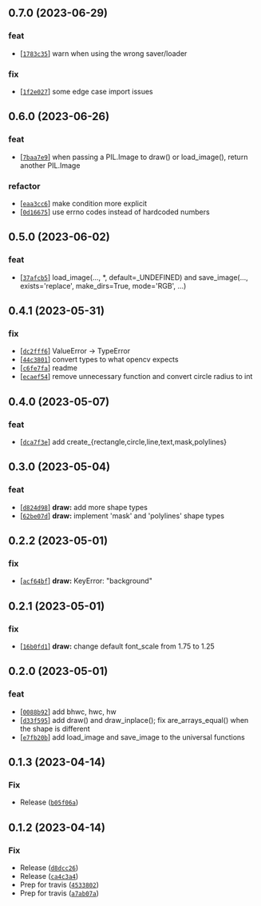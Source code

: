 ## 0.7.0 (2023-06-29)
### feat
- [[`1783c35`](https://gitlab.com/katalytic/katalytic-images/commit/1783c354f5a1da45b5784d065481ef568b80a8a7)] warn when using the wrong saver/loader
### fix
- [[`1f2e027`](https://gitlab.com/katalytic/katalytic-images/commit/1f2e02761af8ee18199841432f2e41af4e9248a6)] some edge case import issues


## 0.6.0 (2023-06-26)
### feat
- [[`7baa7e9`](https://gitlab.com/katalytic/katalytic-images/commit/7baa7e94f5786d23f6f87051e8c87c4cdfec1407)] when passing a PIL.Image to draw() or load_image(), return another PIL.Image
### refactor
- [[`eaa3cc6`](https://gitlab.com/katalytic/katalytic-images/commit/eaa3cc61705170539ec7076e63d86395ba57bf19)] make condition more explicit
- [[`0d16675`](https://gitlab.com/katalytic/katalytic-images/commit/0d16675d3075eae62f31560c1e326a18057009a6)] use errno codes instead of hardcoded numbers


## 0.5.0 (2023-06-02)
### feat
- [[`37afcb5`](https://gitlab.com/katalytic/katalytic-images/commit/37afcb5e74c8f6b081b8261136a873c291358cdd)] load_image(..., *, default=_UNDEFINED) and save_image(..., exists='replace', make_dirs=True, mode='RGB', ...)


## 0.4.1 (2023-05-31)
### fix
- [[`dc2fff6`](https://gitlab.com/katalytic/katalytic-images/commit/dc2fff66953ee47de40d78702ab6b55079800969)] ValueError -> TypeError
- [[`44c3801`](https://gitlab.com/katalytic/katalytic-images/commit/44c38013096021262cdb3c5e8da0ff50972468cb)] convert types to what opencv expects
- [[`c6fe7fa`](https://gitlab.com/katalytic/katalytic-images/commit/c6fe7fae2868c1340929704ba20cbcd303647aa1)] readme
- [[`ecaef54`](https://gitlab.com/katalytic/katalytic-images/commit/ecaef54965aaaec043b8fd170a5d82c15071a8df)] remove unnecessary function and convert circle radius to int


## 0.4.0 (2023-05-07)
### feat
- [[`dca7f3e`](https://gitlab.com/katalytic/katalytic-images/commit/dca7f3eb1ee463393fa8c872fcebe8f101b5f73c)] add create_{rectangle,circle,line,text,mask,polylines}


## 0.3.0 (2023-05-04)
### feat
- [[`d824d98`](https://gitlab.com/katalytic/katalytic-images/commit/d824d989ce58efd8ffe644e2527d02952a230a92)] **draw:** add more shape types
- [[`62be07d`](https://gitlab.com/katalytic/katalytic-images/commit/62be07dfbc5aca96d490732eaa421d6083c5d663)] **draw:** implement 'mask' and 'polylines' shape types


## 0.2.2 (2023-05-01)
### fix
- [[`acf64bf`](https://gitlab.com/katalytic/katalytic-images/commit/acf64bf7dd6a9cac64d83403bc4eb33a2eec9119)] **draw:** KeyError: "background"


## 0.2.1 (2023-05-01)
### fix
- [[`16b0fd1`](https://gitlab.com/katalytic/katalytic-images/commit/16b0fd1d66f06dff08afbdb22b4f319d7831db1e)] **draw:** change default font_scale from 1.75 to 1.25


## 0.2.0 (2023-05-01)
### feat
- [[`0088b92`](https://gitlab.com/katalytic/katalytic-images/commit/0088b92ebc8afcddde775357a57006c4ae492195)] add bhwc, hwc, hw
- [[`d33f595`](https://gitlab.com/katalytic/katalytic-images/commit/d33f595243f80d0ae5673622b5b4f6792786d63d)] add draw() and draw_inplace(); fix are_arrays_equal() when the shape is different
- [[`e7fb20b`](https://gitlab.com/katalytic/katalytic-images/commit/e7fb20b238ef1f63dc8ea79db2260271ca9f79a9)] add load_image and save_image to the universal functions


## 0.1.3 (2023-04-14)
### Fix
* Release ([`b05f06a`](https://github.com/katalytic/katalytic-images/commit/b05f06a0562caaaecb3ae78dd6167f6efd7bfdd9))


## 0.1.2 (2023-04-14)
### Fix
* Release ([`d8dcc26`](https://github.com/katalytic/katalytic-images/commit/d8dcc26a40c78db399546ed6b03d759de46c5368))
* Release ([`ca4c3a4`](https://github.com/katalytic/katalytic-images/commit/ca4c3a46dc9c845be9829176346a1a5e14c7eb09))
* Prep for travis ([`4533802`](https://github.com/katalytic/katalytic-images/commit/45338021cb605202ec63645780951545a28408e9))
* Prep for travis ([`a7ab07a`](https://github.com/katalytic/katalytic-images/commit/a7ab07abb5e2bbf5001f85039820ced1cbeec541))


